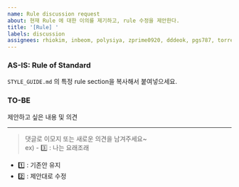```yaml
---
name: Rule discussion request
about: 현재 Rule 에 대한 이의를 제기하고, rule 수정을 제안한다.
title: '[Rule] '
labels: discussion
assignees: rhiokim, inbeom, polysiya, zprime0920, dddeok, pgs787, torres-triple, kooinsung
---
```


### AS-IS: Rule of Standard

`STYLE_GUIDE.md` 의 특정 rule section을 복사해서 붙여넣으세요.

### TO-BE

제안하고 싶은 내용 및 의견

---

> 댓글로 이모지 또는 새로운 의견을 남겨주세요~  
> ex) - :three: : 나는 요래조래

- :one: : 기존안 유지
- :two: : 제안대로 수정
